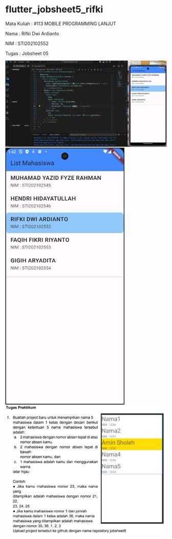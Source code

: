 # flutter_jobsheet5_rifki

Mata Kuliah : #113 MOBILE PROGRAMMING LANJUT

Nama   : Rifki Dwi Ardianto

NIM    : STI202102552

Tugas  : Jobsheet 05

![image](https://github.com/rifkidardianto/Jobsheet5_Rifki_DA_STI202102552/blob/main/screenshot/capture.JPG)
![image](https://github.com/rifkidardianto/Jobsheet5_Rifki_DA_STI202102552/blob/main/screenshot/capture2.JPG)
![image](https://github.com/rifkidardianto/Jobsheet5_Rifki_DA_STI202102552/blob/main/screenshot/capture3.JPG)

